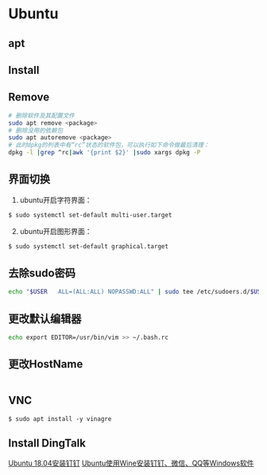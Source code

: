 # Ubuntu

## apt
## Install 

## Remove
```bash
# 删除软件及其配置文件
sudo apt remove <package>
# 删除没用的依赖包
sudo apt autoremove <package>
# 此时dpkg的列表中有“rc”状态的软件包，可以执行如下命令做最后清理：
dpkg -l |grep ^rc|awk '{print $2}' |sudo xargs dpkg -P
```

## 界面切换
1. ubuntu开启字符界面：
```bash
$ sudo systemctl set-default multi-user.target
```

2. ubuntu开启图形界面：
```bash
$ sudo systemctl set-default graphical.target
```

## 去除sudo密码
```bash
echo "$USER   ALL=(ALL:ALL) NOPASSWD:ALL" | sudo tee /etc/sudoers.d/$USER
```

## 更改默认编辑器
```bash
echo export EDITOR=/usr/bin/vim >> ~/.bash.rc
```

## 更改HostName
```bash

```

## VNC
```
$ sudo apt install -y vinagre
```

## Install DingTalk
[Ubuntu 18.04安装钉钉](https://www.cnblogs.com/yuzhen0228/p/12016246.html)
[Ubuntu使用Wine安装钉钉、微信、QQ等Windows软件](https://blog.csdn.net/anyuliuxing/article/details/103354403)
